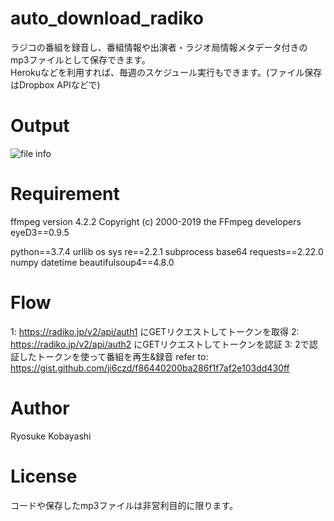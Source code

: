 # auto_download_radiko
ラジコの番組を録音し、番組情報や出演者・ラジオ局情報メタデータ付きのmp3ファイルとして保存できます。<br>
Herokuなどを利用すれば、毎週のスケジュール実行もできます。(ファイル保存はDropbox APIなどで)<br>

# Output
![file info](https://user-images.githubusercontent.com/58103830/82830715-74aca580-9ef1-11ea-96cc-82976d919241.png)

# Requirement
ffmpeg version 4.2.2 Copyright (c) 2000-2019 the FFmpeg developers<br>
eyeD3==0.9.5

python==3.7.4
    urllib
    os
    sys
    re==2.2.1
    subprocess
    base64
    requests==2.22.0
    numpy
    datetime
    beautifulsoup4==4.8.0

# Flow
  1: https://radiko.jp/v2/api/auth1 にGETリクエストしてトークンを取得
  2: https://radiko.jp/v2/api/auth2 にGETリクエストしてトークンを認証
  3: 2で認証したトークンを使って番組を再生&録音
  refer to: https://gist.github.com/ji6czd/f86440200ba286f1f7af2e103dd430ff


# Author
  Ryosuke Kobayashi

# License
  コードや保存したmp3ファイルは非営利目的に限ります。
